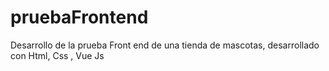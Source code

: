 # pruebaFrontend
Desarrollo de la prueba Front end de una tienda de mascotas, desarrollado con Html, Css , Vue Js
